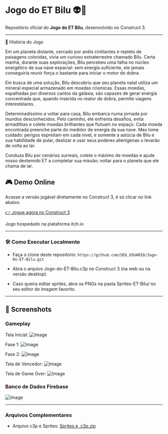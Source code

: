 # Jogo do ET Bilu 👽🚀

Repositório oficial do **Jogo do ET Bilu**, desenvolvido no Construct 3.

---

📖 História do Jogo

Em um planeta distante, cercado por anéis cintilantes e repleto de paisagens coloridas, vivia um curioso extraterrestre chamado Bilu. Certa manhã, durante suas explorações, Bilu percebeu uma falha no núcleo energético de sua nave espacial: sem energia suficiente, ele jamais conseguiria reunir força o bastante para iniciar o motor de dobra.

Em busca de uma solução, Bilu descobriu que seu planeta natal utiliza um mineral especial armazenado em moedas cósmicas. Essas moedas, espalhadas por diversos cantos da galáxia, são capazes de gerar energia concentrada que, quando inserida no reator de dobra, permite viagens interestelares.

Determinadíssimo a voltar para casa, Bilu embarca numa jornada por mundos desconhecidos. Pelo caminho, ele enfrenta desafios, evita armadilhas e colete moedas brilhantes que flutuam no espaço. Cada moeda encontrada preenche parte do medidor de energia da sua nave. Mas tome cuidado: perigos espreitam em cada nível, e somente a astúcia de Bilu e sua habilidade de pular, deslizar e usar seus poderes alienígenas o levarão de volta ao lar.

Conduza Bilu por cenários surreais, colete o máximo de moedas e ajude nosso destemido ET a completar sua missão: voltar para o planeta que ele chama de lar.

## 🎮 Demo Online

Acesse a versão jogável diretamente no Construct 3, é só clicar no link abaixo:

[👉 Jogue agora no Construct 3](https://lhbizzi.itch.io/jogo-do-et-bilu)

Jogo hospedado na plataforma itch.io

---
### 🛠 Como Executar Localmente

- Faça o clone deste repositório:
```https://github.com/SEU_USUARIO/Jogo-Do-ET-Bilu.git```

- Abra o arquivo Jogo-do-ET-Bilu.c3p no Construct 3 (na web ou na versão desktop).
- Caso queira editar sprites, abra os PNGs na pasta Sprites-ET-Bilu/ no seu editor de imagem favorito.

---

## 📸 Screenshots

### Gameplay
Tela Inicial:
![Image](https://github.com/user-attachments/assets/9fc3b6e5-a63d-4ae0-b1ab-fbbc742daf65)

Fase 1:
![Image](https://github.com/user-attachments/assets/b2f05cd3-68ca-4371-81d9-96a5eb4d1757)

Fase 2:
![Image](https://github.com/user-attachments/assets/c3b0a4bd-3633-4b63-ab7b-364b0f86ccab)

Tela de Vencedor:
![Image](https://github.com/user-attachments/assets/891c1bf5-f9fe-4c75-a8a5-55f82851f8ae)

Tela de Game Over:
![Image](https://github.com/user-attachments/assets/1c2e5a93-2abe-4ea5-917c-1c96243d6350)

### Banco de Dados Firebase
![Image](https://github.com/user-attachments/assets/c00decdd-11c2-4d4c-8cd4-784f84aa4ead)

---

### Arquivos Complementares
- Arquivo c3p e Sprites:
[Sprites e .c3p.zip](https://github.com/user-attachments/files/19902688/Sprites.e.c3p.zip) 
    
